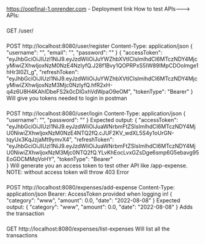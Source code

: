 https://oopfinal-1.onrender.com - Deployment link
How to test APIs--->
APIs:
###
GET /user/
###
POST http://localhost:8080/user/register
Content-Type: application/json
{
  "username": "",
  "email": "",
  "password": ""
}
{
    "accessToken": "eyJhbGciOiJIUzI1NiJ9.eyJzdWIiOiJuYWZhbXVtICIsImlhdCI6MTczNDY4MjcyMiwiZXhwIjoxNzM0NzE4NzIyfQ.J28f1Bvy1QOPRPxS5IW89IMpCDOolmge1hHr3l0ZI_g",
    "refreshToken": "eyJhbGciOiJIUzI1NiJ9.eyJzdWIiOiJuYWZhbXVtICIsImlhdCI6MTczNDY4MjcyMiwiZXhwIjoxNzM3Mjc0NzIyfQ.hfR2xH-q4z6U8H4KAhIDbeFS2k0cDlGxhVdWpaO9eOM",
    "tokenType": "Bearer"
}
Will give you tokens needed to login in postman
###
POST http://localhost:8080/user/login
Content-Type: application/json
{
  "username": "",
  "password": ""
}
Expected output:
{
    "accessToken": "eyJhbGciOiJIUzI1NiJ9.eyJzdWIiOiJuaWNrbmFtZSIsImlhdCI6MTczNDY4MjU0NiwiZXhwIjoxNzM0NzE4NTQ2fQ.cJUF2KV_wdXL5S4y1oUrGN-tqyUx3KqJzjaMt9ymvX4",
    "refreshToken": "eyJhbGciOiJIUzI1NiJ9.eyJzdWIiOiJuaWNrbmFtZSIsImlhdCI6MTczNDY4MjU0NiwiZXhwIjoxNzM3Mjc0NTQ2fQ.YLvKhEocLvxGZsDge6smp6G5ebavg95EoGDCMMqVoHY",
    "tokenType": "Bearer"    
}
Will generate you an access token to test other API like /app-expense. NOTE: without access token will throw 403 Error
###
POST http://localhost:8080/expenses/add-expense
Content-Type: application/json
Bearer: AccessToken provided when logging in!
{
    "category": "www",
    "amount": 0.0,
    "date": "2022-08-08"
}
Expected output:
{
    "category": "www",
    "amount": 0.0,
    "date": "2022-08-08"
}
Adds the transaction
###
GET http://localhost:8080/expenses/list-expenses
Will list all the transactions
